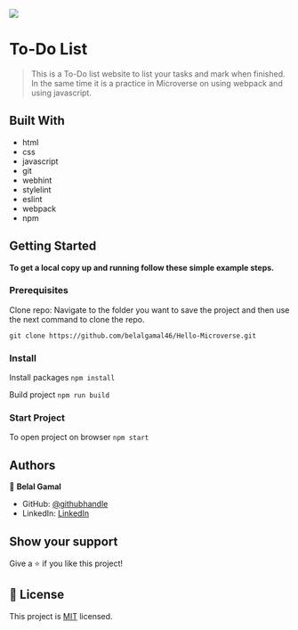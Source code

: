 ![](https://img.shields.io/badge/Microverse-blueviolet)

# To-Do List

> This is a To-Do list website to list your tasks and mark when finished. In the same time it is a practice in Microverse on using webpack and using javascript.

## Built With

- html
- css
- javascript
- git
- webhint
- stylelint
- eslint
- webpack
- npm

## Getting Started

**To get a local copy up and running follow these simple example steps.**

### Prerequisites

Clone repo:
Navigate to the folder you want to save the project and then use the next command to clone the repo.

`git clone https://github.com/belalgamal46/Hello-Microverse.git`

### Install

Install packages
`npm install`

Build project
`npm run build`

### Start Project

To open project on browser
`npm start`

## Authors

👤 **Belal Gamal**

- GitHub: [@githubhandle](https://github.com/belalgamal46)
- LinkedIn: [LinkedIn](https://www.linkedin.com/in/belal-gamal-79b8a2133/)

## Show your support

Give a ⭐️ if you like this project!

## 📝 License

This project is [MIT](./MIT.md) licensed.
